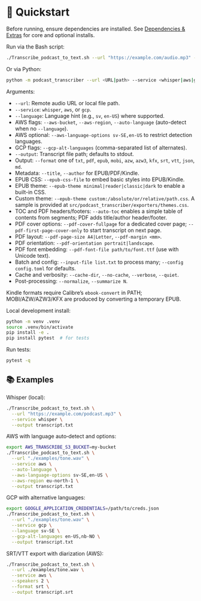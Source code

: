 # 🚀 Quickstart

Before running, ensure dependencies are installed. See [Dependencies & Extras](dependencies.md) for core and optional installs.

Run via the Bash script:

```bash
./Transcribe_podcast_to_text.sh --url "https://example.com/audio.mp3" --service whisper --output out.txt
```

Or via Python:

```bash
python -m podcast_transcriber --url <URL|path> --service <whisper|aws|gcp> --output out.txt
```

Arguments:

- `--url`: Remote audio URL or local file path.
- `--service`: `whisper`, `aws`, or `gcp`.
- `--language`: Language hint (e.g., `sv`, `en-US`) where supported.
- AWS flags: `--aws-bucket`, `--aws-region`, `--auto-language` (auto-detect when no `--language`).
- AWS optional: `--aws-language-options sv-SE,en-US` to restrict detection languages.
- GCP flags: `--gcp-alt-languages` (comma-separated list of alternates).
- `--output`: Transcript file path; defaults to stdout.
- Output: `--format` one of `txt`, `pdf`, `epub`, `mobi`, `azw`, `azw3`, `kfx`, `srt`, `vtt`, `json`, `md`.
- Metadata: `--title`, `--author` for EPUB/PDF/Kindle.
- EPUB CSS: `--epub-css-file` to embed basic styles into EPUB/Kindle.
 - EPUB theme: `--epub-theme minimal|reader|classic|dark` to enable a built-in CSS.
 - Custom theme: `--epub-theme custom:/absolute/or/relative/path.css`. A sample is provided at `src/podcast_transcriber/exporters/themes.css`.
- TOC and PDF headers/footers: `--auto-toc` enables a simple table of contents from segments; PDF adds title/author header/footer.
- PDF cover options: `--pdf-cover-fullpage` for a dedicated cover page; `--pdf-first-page-cover-only` to start transcript on next page.
 - PDF layout: `--pdf-page-size A4|Letter`, `--pdf-margin <mm>`.
 - PDF orientation: `--pdf-orientation portrait|landscape`.
 - PDF font embedding: `--pdf-font-file path/to/font.ttf` (use with Unicode text).
- Batch and config: `--input-file list.txt` to process many; `--config config.toml` for defaults.
- Cache and verbosity: `--cache-dir`, `--no-cache`, `--verbose`, `--quiet`.
- Post-processing: `--normalize`, `--summarize N`.

Kindle formats require Calibre’s `ebook-convert` in PATH; MOBI/AZW/AZW3/KFX are produced by converting a temporary EPUB.

Local development install:

```bash
python -m venv .venv
source .venv/bin/activate
pip install -e .
pip install pytest  # for tests
```

Run tests:

```bash
pytest -q
```

## 📚 Examples

Whisper (local):

```bash
./Transcribe_podcast_to_text.sh \
  --url "https://example.com/podcast.mp3" \
  --service whisper \
  --output transcript.txt
```

AWS with language auto‑detect and options:

```bash
export AWS_TRANSCRIBE_S3_BUCKET=my-bucket
./Transcribe_podcast_to_text.sh \
  --url "./examples/tone.wav" \
  --service aws \
  --auto-language \
  --aws-language-options sv-SE,en-US \
  --aws-region eu-north-1 \
  --output transcript.txt
```

GCP with alternative languages:

```bash
export GOOGLE_APPLICATION_CREDENTIALS=/path/to/creds.json
./Transcribe_podcast_to_text.sh \
  --url "./examples/tone.wav" \
  --service gcp \
  --language sv-SE \
  --gcp-alt-languages en-US,nb-NO \
  --output transcript.txt
```

SRT/VTT export with diarization (AWS):

```bash
./Transcribe_podcast_to_text.sh \
  --url ./examples/tone.wav \
  --service aws \
  --speakers 2 \
  --format srt \
  --output transcript.srt
```
